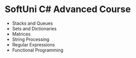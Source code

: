 # SoftUni C# Advanced Course
- Stacks and Queues
- Sets and Dictionaries
- Matrices
- String Processing
- Regular Expressions
- Functional Programming
